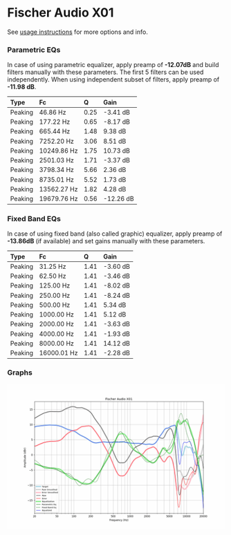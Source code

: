 # Fischer Audio X01
See [usage instructions](https://github.com/jaakkopasanen/AutoEq#usage) for more options and info.

### Parametric EQs
In case of using parametric equalizer, apply preamp of **-12.07dB** and build filters manually
with these parameters. The first 5 filters can be used independently.
When using independent subset of filters, apply preamp of **-11.98 dB**.

| Type    | Fc          |    Q | Gain      |
|:--------|:------------|:-----|:----------|
| Peaking | 46.86 Hz    | 0.25 | -3.41 dB  |
| Peaking | 177.22 Hz   | 0.65 | -8.17 dB  |
| Peaking | 665.44 Hz   | 1.48 | 9.38 dB   |
| Peaking | 7252.20 Hz  | 3.06 | 8.51 dB   |
| Peaking | 10249.86 Hz | 1.75 | 10.73 dB  |
| Peaking | 2501.03 Hz  | 1.71 | -3.37 dB  |
| Peaking | 3798.34 Hz  | 5.66 | 2.36 dB   |
| Peaking | 8735.01 Hz  | 5.52 | 1.73 dB   |
| Peaking | 13562.27 Hz | 1.82 | 4.28 dB   |
| Peaking | 19679.76 Hz | 0.56 | -12.26 dB |

### Fixed Band EQs
In case of using fixed band (also called graphic) equalizer, apply preamp of **-13.86dB**
(if available) and set gains manually with these parameters.

| Type    | Fc          |    Q | Gain     |
|:--------|:------------|:-----|:---------|
| Peaking | 31.25 Hz    | 1.41 | -3.60 dB |
| Peaking | 62.50 Hz    | 1.41 | -3.46 dB |
| Peaking | 125.00 Hz   | 1.41 | -8.02 dB |
| Peaking | 250.00 Hz   | 1.41 | -8.24 dB |
| Peaking | 500.00 Hz   | 1.41 | 5.34 dB  |
| Peaking | 1000.00 Hz  | 1.41 | 5.12 dB  |
| Peaking | 2000.00 Hz  | 1.41 | -3.63 dB |
| Peaking | 4000.00 Hz  | 1.41 | -1.93 dB |
| Peaking | 8000.00 Hz  | 1.41 | 14.12 dB |
| Peaking | 16000.01 Hz | 1.41 | -2.28 dB |

### Graphs
![](./Fischer%20Audio%20X01.png)